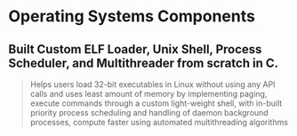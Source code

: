 # Operating Systems Components
## Built Custom ELF Loader, Unix Shell, Process Scheduler, and Multithreader from scratch in C.
> Helps users load 32-bit executables in Linux without using any API calls and uses least amount of memory by implementing paging, execute commands through a custom light-weight shell, with in-built priority process scheduling and handling of daemon background processes, compute faster using automated multithreading algorithms
